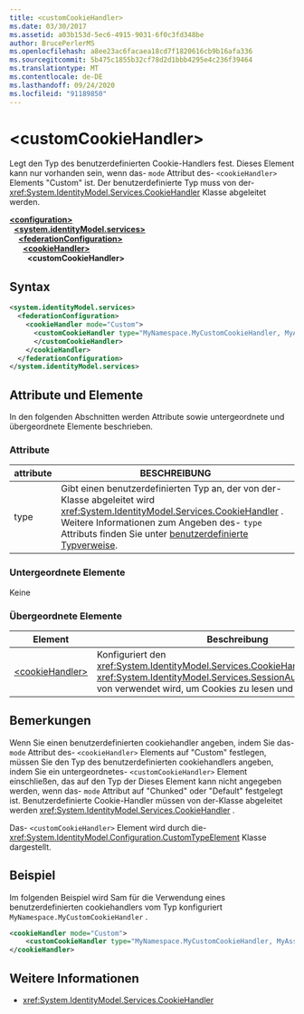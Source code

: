 ```yaml
---
title: <customCookieHandler>
ms.date: 03/30/2017
ms.assetid: a03b153d-5ec6-4915-9031-6f0c3fd348be
author: BrucePerlerMS
ms.openlocfilehash: a8ee23ac6facaea18cd7f1820616cb9b16afa336
ms.sourcegitcommit: 5b475c1855b32cf78d2d1bbb4295e4c236f39464
ms.translationtype: MT
ms.contentlocale: de-DE
ms.lasthandoff: 09/24/2020
ms.locfileid: "91189850"
---
```

# \<customCookieHandler>

Legt den Typ des benutzerdefinierten Cookie-Handlers fest. Dieses Element kann nur vorhanden sein, wenn das- `mode` Attribut des- `<cookieHandler>` Elements "Custom" ist. Der benutzerdefinierte Typ muss von der- <xref:System.IdentityModel.Services.CookieHandler> Klasse abgeleitet werden.  
  
[**\<configuration>**](../configuration-element.md)\
&nbsp;&nbsp;[**\<system.identityModel.services>**](system-identitymodel-services.md)\
&nbsp;&nbsp;&nbsp;&nbsp;[**\<federationConfiguration>**](federationconfiguration.md)\
&nbsp;&nbsp;&nbsp;&nbsp;&nbsp;&nbsp;[**\<cookieHandler>**](cookiehandler.md)\
&nbsp;&nbsp;&nbsp;&nbsp;&nbsp;&nbsp;&nbsp;&nbsp;**\<customCookieHandler>**  
  
## <a name="syntax"></a>Syntax  
  
```xml  
<system.identityModel.services>  
  <federationConfiguration>  
    <cookieHandler mode="Custom">  
      <customCookieHandler type="MyNamespace.MyCustomCookieHandler, MyAssembly" >  
      </customCookieHandler>  
    </cookieHandler>  
  </federationConfiguration>  
</system.identityModel.services>  
```  
  
## <a name="attributes-and-elements"></a>Attribute und Elemente  

 In den folgenden Abschnitten werden Attribute sowie untergeordnete und übergeordnete Elemente beschrieben.  
  
### <a name="attributes"></a>Attribute  
  
|attribute|BESCHREIBUNG|  
|---------------|-----------------|  
|type|Gibt einen benutzerdefinierten Typ an, der von der-Klasse abgeleitet wird <xref:System.IdentityModel.Services.CookieHandler> . Weitere Informationen zum Angeben des- `type` Attributs finden Sie unter [benutzerdefinierte Typverweise](../windows-workflow-foundation/index.md).|  
  
### <a name="child-elements"></a>Untergeordnete Elemente  

 Keine  
  
### <a name="parent-elements"></a>Übergeordnete Elemente  
  
|Element|Beschreibung|  
|-------------|-----------------|  
|[\<cookieHandler>](cookiehandler.md)|Konfiguriert den <xref:System.IdentityModel.Services.CookieHandler> , der <xref:System.IdentityModel.Services.SessionAuthenticationModule> von verwendet wird, um Cookies zu lesen und zu schreiben.|  
  
## <a name="remarks"></a>Bemerkungen  

 Wenn Sie einen benutzerdefinierten cookiehandler angeben, indem Sie das- `mode` Attribut des- `<cookieHandler>` Elements auf "Custom" festlegen, müssen Sie den Typ des benutzerdefinierten cookiehandlers angeben, indem Sie ein untergeordnetes- `<customCookieHandler>` Element einschließen, das auf den Typ der Dieses Element kann nicht angegeben werden, wenn das- `mode` Attribut auf "Chunked" oder "Default" festgelegt ist. Benutzerdefinierte Cookie-Handler müssen von der-Klasse abgeleitet werden <xref:System.IdentityModel.Services.CookieHandler> .  
  
 Das- `<customCookieHandler>` Element wird durch die- <xref:System.IdentityModel.Configuration.CustomTypeElement> Klasse dargestellt.  
  
## <a name="example"></a>Beispiel  

 Im folgenden Beispiel wird Sam für die Verwendung eines benutzerdefinierten cookiehandlers vom Typ konfiguriert `MyNamespace.MyCustomCookieHandler` .  
  
```xml  
<cookieHandler mode="Custom">  
    <customCookieHandler type="MyNamespace.MyCustomCookieHandler, MyAssembly" />  
</cookieHandler>  
```  
  
## <a name="see-also"></a>Weitere Informationen

- <xref:System.IdentityModel.Services.CookieHandler>
